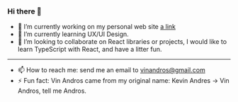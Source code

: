 ### Hi there 👋

- 🔭 I’m currently working on my personal web site [a link](https://github.com/vinandros/personal-page)
- 🌱 I’m currently learning UX/UI Design.
- 👯 I’m looking to collaborate on React libraries or projects, I would like to learn TypeScript with React, and have a litter fun.

*****
- 📫 How to reach me: send me an email to vinandros@gmail.com
- ⚡ Fun fact: Vin Andros came from my original name: Kevin Andres -> Vin Andros, tell me Andros.
<!--
**vinandros/vinandros** is a ✨ _special_ ✨ repository because its `README.md` (this file) appears on your GitHub profile.

Here are some ideas to get you started:

- 🔭 I’m currently working on ...
- 🌱 I’m currently learning ...
- 👯 I’m looking to collaborate on ...
- 🤔 I’m looking for help with ...
- 💬 Ask me about ...
- 📫 How to reach me: ...
- 😄 Pronouns: ...
- ⚡ Fun fact: ...
-->
